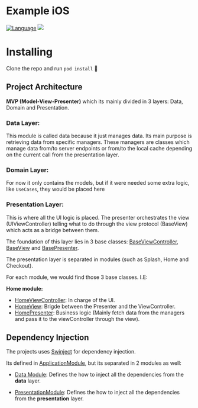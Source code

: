 # Example iOS

[![Language](https://img.shields.io/badge/language-swift-orange.svg?style=flat)](https://developer.apple.com/swift)
![](https://img.shields.io/badge/Swift%20version-3.1-red.svg)

# Installing

Clone the repo and run `pod install` :beers:

## Project Architecture

**MVP (Model-View-Presenter)** which its mainly divided in 3 layers: Data, Domain and Presentation.

### Data Layer:

This module is called data because it just manages data. Its main purpose is retrieving data from specific managers. These managers are classes which manage data from/to server endpoints or from/to the local cache depending on the current call from the presentation layer.

### Domain Layer:

For now it only contains the models, but if it were needed some extra logic, like `UseCases`, they would be placed here

### Presentation Layer:

This is where all the UI logic is placed. The presenter orchestrates the view (UIViewController) telling what to do through the view protocol (BaseView) which acts as a bridge between them.

The foundation of this layer lies in 3 base classes: [BaseViewController](https://github.com/robertofrontado/Example-iOS/blob/develop/Example-iOS/Presentation/Base/BaseViewController.swift#L12), [BaseView](https://github.com/robertofrontado/Example-iOS/blob/develop/Example-iOS/Presentation/Base/BaseView.swift#L9) and [BasePresenter](https://github.com/robertofrontado/Example-iOS/blob/develop/Example-iOS/Presentation/Base/BasePresenter.swift#L9).

The presentation layer is separated in modules (such as Splash, Home and Checkout).

For each module, we would find those 3 base classes. I.E:

**Home module:**
- [HomeViewController](https://github.com/robertofrontado/Example-iOS/blob/develop/Example-iOS/Presentation/Home/HomeViewController.swift#L12): In charge of the UI.
- [HomeView](https://github.com/robertofrontado/Example-iOS/blob/develop/Example-iOS/Presentation/Home/HomeView.swift#L9): Brigde between the Presenter and the ViewController.
- [HomePresenter](https://github.com/robertofrontado/Example-iOS/blob/develop/Example-iOS/Presentation/Home/HomePresenter.swift#L9): Business logic (Mainly fetch data from the managers and pass it to the viewController through the view).

## Dependency Injection
The projects uses [Swinject](https://github.com/Swinject/Swinject) for dependency injection.

Its defined in [ApplicationModule](https://github.com/robertofrontado/Example-iOS/blob/develop/Example-iOS/DI/ApplicationModule.swift), but its separated in 2 modules as well:

- [Data Module](https://github.com/robertofrontado/Example-iOS/blob/develop/Example-iOS/DI/DataModule.swift#L11): Defines the how to inject all the dependencies from the **data** layer.

- [PresentationModule](https://github.com/robertofrontado/Example-iOS/blob/develop/Example-iOS/DI/PresentationModule.swift#L11): Defines the how to inject all the dependencies from the **presentation** layer.